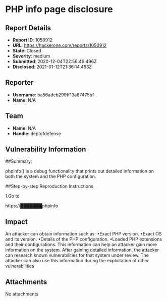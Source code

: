 # PHP info page disclosure

## Report Details
- **Report ID**: 1050912
- **URL**: https://hackerone.com/reports/1050912
- **State**: Closed
- **Severity**: medium
- **Submitted**: 2020-12-04T22:56:49.496Z
- **Disclosed**: 2021-01-12T21:36:14.453Z

## Reporter
- **Username**: ba56adcb299ff13a87475bf
- **Name**: N/A

## Team
- **Name**: N/A
- **Handle**: deptofdefense

## Vulnerability Information
##Summary:

phpinfo() is a debug functionality that prints out detailed information on both the system and the PHP configuration.

##Step-by-step Reproduction Instructions

1.Go to

 https://███████phpinfo

## Impact

An attacker can obtain information such as:
•Exact PHP version.
•Exact OS and its version.
•Details of the PHP configuration.
•Loaded PHP extensions and their configurations.
This information can help an attacker gain more information on the system. After gaining detailed information, the attacker can research known vulnerabilities for that system under review. The attacker can also use this information during the exploitation of other vulnerabilities

## Attachments
No attachments
